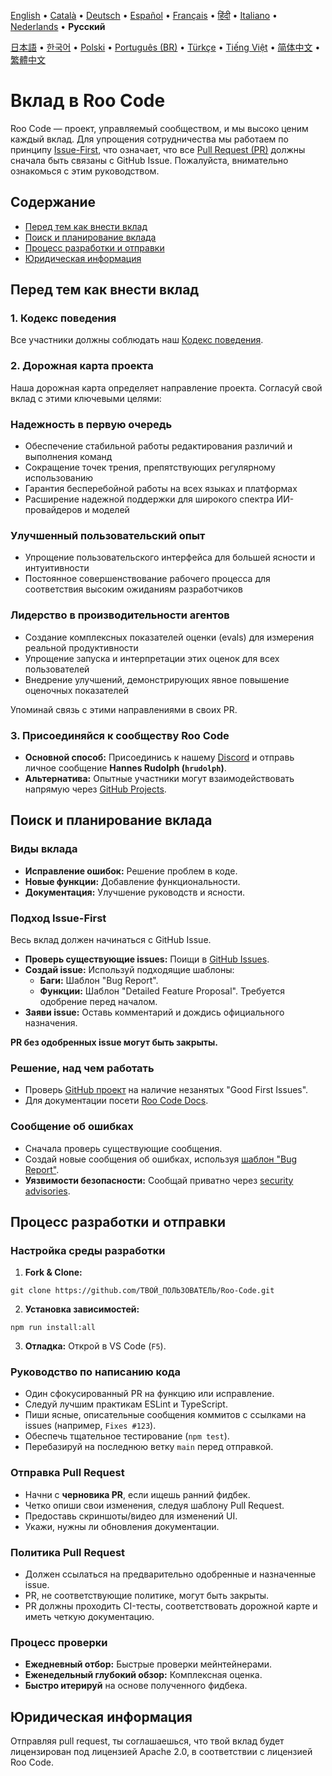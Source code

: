 [English](../../CONTRIBUTING.md) • [Català](../ca/CONTRIBUTING.md) • [Deutsch](../de/CONTRIBUTING.md) • [Español](../es/CONTRIBUTING.md) • [Français](../fr/CONTRIBUTING.md) • [हिंदी](../hi/CONTRIBUTING.md) • [Italiano](../it/CONTRIBUTING.md) • [Nederlands](../nl/CONTRIBUTING.md) • <b>Русский</b>

[日本語](../ja/CONTRIBUTING.md) • [한국어](../ko/CONTRIBUTING.md) • [Polski](../pl/CONTRIBUTING.md) • [Português (BR)](../pt-BR/CONTRIBUTING.md) • [Türkçe](../tr/CONTRIBUTING.md) • [Tiếng Việt](../vi/CONTRIBUTING.md) • [简体中文](../zh-CN/CONTRIBUTING.md) • [繁體中文](../zh-TW/CONTRIBUTING.md)

# Вклад в Roo Code

Roo Code — проект, управляемый сообществом, и мы высоко ценим каждый вклад. Для упрощения сотрудничества мы работаем по принципу [Issue-First](#подход-issue-first), что означает, что все [Pull Request (PR)](#отправка-pull-request) должны сначала быть связаны с GitHub Issue. Пожалуйста, внимательно ознакомься с этим руководством.

## Содержание

- [Перед тем как внести вклад](#перед-тем-как-внести-вклад)
- [Поиск и планирование вклада](#поиск-и-планирование-вклада)
- [Процесс разработки и отправки](#процесс-разработки-и-отправки)
- [Юридическая информация](#юридическая-информация)

## Перед тем как внести вклад

### 1. Кодекс поведения

Все участники должны соблюдать наш [Кодекс поведения](./CODE_OF_CONDUCT.md).

### 2. Дорожная карта проекта

Наша дорожная карта определяет направление проекта. Согласуй свой вклад с этими ключевыми целями:

### Надежность в первую очередь

- Обеспечение стабильной работы редактирования различий и выполнения команд
- Сокращение точек трения, препятствующих регулярному использованию
- Гарантия бесперебойной работы на всех языках и платформах
- Расширение надежной поддержки для широкого спектра ИИ-провайдеров и моделей

### Улучшенный пользовательский опыт

- Упрощение пользовательского интерфейса для большей ясности и интуитивности
- Постоянное совершенствование рабочего процесса для соответствия высоким ожиданиям разработчиков

### Лидерство в производительности агентов

- Создание комплексных показателей оценки (evals) для измерения реальной продуктивности
- Упрощение запуска и интерпретации этих оценок для всех пользователей
- Внедрение улучшений, демонстрирующих явное повышение оценочных показателей

Упоминай связь с этими направлениями в своих PR.

### 3. Присоединяйся к сообществу Roo Code

- **Основной способ:** Присоединись к нашему [Discord](https://discord.gg/roocode) и отправь личное сообщение **Hannes Rudolph (`hrudolph`)**.
- **Альтернатива:** Опытные участники могут взаимодействовать напрямую через [GitHub Projects](https://github.com/orgs/RooCodeInc/projects/1).

## Поиск и планирование вклада

### Виды вклада

- **Исправление ошибок:** Решение проблем в коде.
- **Новые функции:** Добавление функциональности.
- **Документация:** Улучшение руководств и ясности.

### Подход Issue-First

Весь вклад должен начинаться с GitHub Issue.

- **Проверь существующие issues:** Поищи в [GitHub Issues](https://github.com/RooCodeInc/Roo-Code/issues).
- **Создай issue:** Используй подходящие шаблоны:
    - **Баги:** Шаблон "Bug Report".
    - **Функции:** Шаблон "Detailed Feature Proposal". Требуется одобрение перед началом.
- **Заяви issue:** Оставь комментарий и дождись официального назначения.

**PR без одобренных issue могут быть закрыты.**

### Решение, над чем работать

- Проверь [GitHub проект](https://github.com/orgs/RooCodeInc/projects/1) на наличие незанятых "Good First Issues".
- Для документации посети [Roo Code Docs](https://github.com/RooCodeInc/Roo-Code-Docs).

### Сообщение об ошибках

- Сначала проверь существующие сообщения.
- Создай новые сообщения об ошибках, используя [шаблон "Bug Report"](https://github.com/RooCodeInc/Roo-Code/issues/new/choose).
- **Уязвимости безопасности:** Сообщай приватно через [security advisories](https://github.com/RooCodeInc/Roo-Code/security/advisories/new).

## Процесс разработки и отправки

### Настройка среды разработки

1. **Fork & Clone:**

```
git clone https://github.com/ТВОЙ_ПОЛЬЗОВАТЕЛЬ/Roo-Code.git
```

2. **Установка зависимостей:**

```
npm run install:all
```

3. **Отладка:** Открой в VS Code (`F5`).

### Руководство по написанию кода

- Один сфокусированный PR на функцию или исправление.
- Следуй лучшим практикам ESLint и TypeScript.
- Пиши ясные, описательные сообщения коммитов с ссылками на issues (например, `Fixes #123`).
- Обеспечь тщательное тестирование (`npm test`).
- Перебазируй на последнюю ветку `main` перед отправкой.

### Отправка Pull Request

- Начни с **черновика PR**, если ищешь ранний фидбек.
- Четко опиши свои изменения, следуя шаблону Pull Request.
- Предоставь скриншоты/видео для изменений UI.
- Укажи, нужны ли обновления документации.

### Политика Pull Request

- Должен ссылаться на предварительно одобренные и назначенные issue.
- PR, не соответствующие политике, могут быть закрыты.
- PR должны проходить CI-тесты, соответствовать дорожной карте и иметь четкую документацию.

### Процесс проверки

- **Ежедневный отбор:** Быстрые проверки мейнтейнерами.
- **Еженедельный глубокий обзор:** Комплексная оценка.
- **Быстро итерируй** на основе полученного фидбека.

## Юридическая информация

Отправляя pull request, ты соглашаешься, что твой вклад будет лицензирован под лицензией Apache 2.0, в соответствии с лицензией Roo Code.
